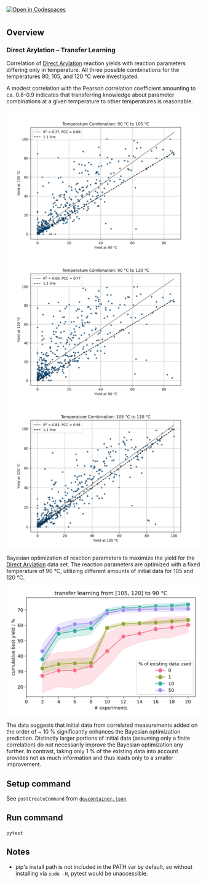 [![Open in Codespaces](https://classroom.github.com/assets/launch-codespace-7f7980b617ed060a017424585567c406b6ee15c891e84e1186181d67ecf80aa0.svg)](https://classroom.github.com/open-in-codespaces?assignment_repo_id=14595574)
# <Your Project Name>

<Short description of your project>

## Overview

<Long description of your project>

### Direct Arylation – Transfer Learning

Correlation of [Direct Arylation](https://www.nature.com/articles/s41586-021-03213-y) reaction yields with reaction parameters differing only in temperature.
All three possible combinations for the temperatures 90, 105, and 120 °C were investigated.

A modest correlation with the Pearson correlation coefficient amounting to ca. 0.8-0.9 indicates that transferring knowledge about parameter combinations at a given temperature to other temperatures is reasonable.

![Bayesian optimization of reaction parameters for the Direct Arylation data set with different amounts of utilized data from other temperatures.](./results/temp_comb_90_105_correlation.svg)
![Bayesian optimization of reaction parameters for the Direct Arylation data set with different amounts of utilized data from other temperatures.](./results/temp_comb_90_120_correlation.svg)
![Bayesian optimization of reaction parameters for the Direct Arylation data set with different amounts of utilized data from other temperatures.](./results/temp_comb_105_120_correlation.svg)

Bayesian optimization of reaction parameters to maximize the yield for the [Direct Arylation](https://www.nature.com/articles/s41586-021-03213-y) data set.
The reaction parameters are optimized with a fixed temperature of 90 °C, utilizing different amounts of initial data for 105 and 120 °C.

![Bayesian optimization of reaction parameters for the Direct Arylation data set with different amounts of utilized data from other temperatures.](./results/transfer_learning_plot_90_bq2_ndi10_mc15.svg)

The data suggests that initial data from correlated measurements added on the order of ~ 10 % significantly enhances the Bayesian optimization prediction. 
Distinctly larger portions of initial data (assuming only a finite correlation) do not necessarily improve the Bayesian optimization any further.
In contrast, taking only 1 % of the existing data into account provides not as much information and thus leads only to a smaller improvement.

## Setup command

See `postCreateCommand` from [`devcontainer.json`](.devcontainer/devcontainer.json).

## Run command
`pytest`

## Notes
- pip's install path is not included in the PATH var by default, so without installing via `sudo -H`, pytest would be unaccessible.
